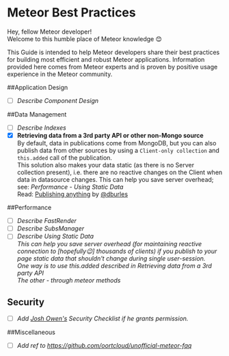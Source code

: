 # Meteor Best Practices
Hey, fellow Meteor developer!  
Welcome to this humble place of Meteor knowledge :blush:

This Guide is intended to help Meteor developers share their best practices for building most efficient and robust Meteor applications.
Information provided here comes from Meteor experts and is proven by positive usage experience in the Meteor community.

##Application Design
- [ ] *Describe Component Design*  

##Data Management
- [ ] *Describe Indexes*  
- [x] **Retrieving data from a 3rd party API or other non-Mongo source**  
By default, data in publications come from MongoDB, but you can also publish data from other sources by using a `Client-only collection` and `this.added` call of the publication.  
This solution also makes your data static (as there is no Server collection present), i.e. there are no reactive changes on the Client when data in datasource changes. This can help you save server overhead; see: *Performance - Using Static Data*  
Read: [Publishing anything](http://meteorcapture.com/publishing-anything/) by [@dburles](https://github.com/dburles)

##Performance
- [ ] *Describe FastRender*  
- [ ] *Describe SubsManager*
- [ ] *Describe Using Static Data*  
*This can help you save server overhead (for maintaining reactive connection to [hopefully:wink:] thousands of clients) if you publish to your page static data that shouldn't change during single user-session.*  
*One way is to use this.added described in Retrieving data from a 3rd party API*  
*The other - through meteor methods*
 
## Security
- [ ] *Add [Josh Owen's](http://joshowens.me/) Security Checklist if he grants permission.*
 
##Miscellaneous
- [ ] *Add ref to https://github.com/oortcloud/unofficial-meteor-faq*

